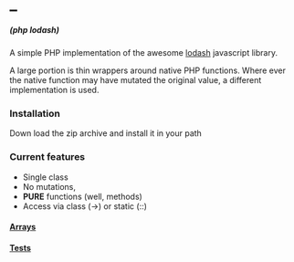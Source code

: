 # _  
##### (php lodash)

A simple PHP implementation of the awesome [lodash](https://https://lodash.com/docs)
javascript library.

A large portion is thin wrappers around native PHP functions. Where ever the native
function may have mutated the original value, a different implementation is used.

### Installation
Down load the zip archive and install it in your path

### Current features
- Single class
- No mutations,
- **PURE** functions (well, methods)
- Access via class (->) or static (::)

#### [Arrays](/docs/arrays.md)
#### [Tests](/docs/tests.md)
